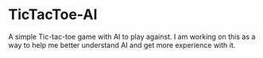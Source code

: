# TicTacToe-AI
A simple Tic-tac-toe game with AI to play against. I am working on this as a way to help me better understand AI and get more experience with it.
